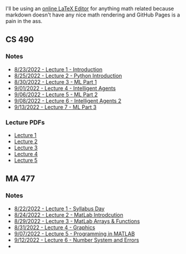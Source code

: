 <p>I'll be using an <a href="https://latex.codecogs.com/">online LaTeX Editor</a> for anything math related because markdown doesn't have any nice math rendering and GitHub Pages is a pain in the ass.</p>

## CS 490

### Notes

- [8/23/2022 - Lecture 1 - Introduction](./CS490_IntroToAI/lec1_introduction.md)
- [8/25/2022 - Lecture 2 - Python Introduction](./CS490_IntroToAI/lec2_pythonIntro.md)
- [8/30/2022 - Lecture 3 - ML Part 1](./CS490_IntroToAI/lec3)
- [9/01/2022 - Lecture 4 - Intelligent Agents](./CS490_IntroToAI/lec4)
- [9/06/2022 - Lecture 5 - ML Part 2](./CS490_IntroToAI/lec5)
- [9/08/2022 - Lecture 6 - Intelligent Agents 2](./CS490_IntroToAI/lec6)
- [9/13/2022 - Lecture 7 - ML Part 3](./CS490_IntroToAi/lec7)

### Lecture PDFs

- <a href="https://mega.nz/file/xHcmyQIR#B9MA8NBvJrfNgdtSr1gbnq2VQ5tHRIis-NnzOfGN_xA" target="_blank">Lecture 1</a>
- <a href="https://mega.nz/file/xDdHVYrT#7C1czIVl3AtBQmuusAe2vFhFAeB0ULumMOiS6NB52uU" target="_blank_">Lecture 2</a>
- <a href="https://mega.nz/file/xbdgSCRA#es8sk6h0xPIkwvsSYvGU15B4ey2gyPXVcWJZIHrUrrM" target="_blank">Lecture 3</a>
- <a href="https://mega.nz/file/EWkC2ZAI#Om8nAUDqCVyDhVazSLcgkNQCewesg4IV_gKU8stdyk8" target="_blank">Lecture 4</a>
- <a href="https://mega.nz/file/4fkEiRJK#Ta22wTQd9IrqxeWwuwAvp2j4-ZVkncEoCHDX6-xt7CQ" target="_blank">Lecture 5</a>

## MA 477

### Notes

- [8/22/2022 - Lecture 1 - Syllabus Day](./MA477_CompMath/lec1_introduction)
- [8/24/2022 - Lecture 2 - MatLab Introdcution](./MA477_CompMath/lec2)
- [8/29/2022 - Lecture 3 - MatLab Arrays & Functions](./MA477_CompMath/lec3)
- [8/31/2022 - Lecture 4 - Graphics](./MA477_CompMath/lec4)
- [9/07/2022 - Lecture 5 - Programming in MATLAB](./MA477_CompMath/lec5)
- [9/12/2022 - Lecture 6 - Number System and Errors](./MA477_CompMath/lec6)
- 